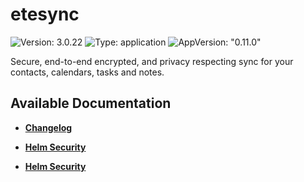 # etesync

![Version: 3.0.22](https://img.shields.io/badge/Version-3.0.22-informational?style=flat-square) ![Type: application](https://img.shields.io/badge/Type-application-informational?style=flat-square) ![AppVersion: "0.11.0"](https://img.shields.io/badge/AppVersion-"0.11.0"-informational?style=flat-square)

Secure, end-to-end encrypted, and privacy respecting sync for your contacts, calendars, tasks and notes.

## Available Documentation

- [**Changelog**](CHANGELOG)

- [**Helm Security**](container-security)

- [**Helm Security**](helm-security)

